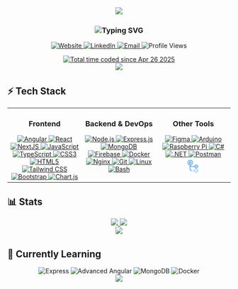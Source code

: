 <div align="center">
  <img src="https://capsule-render.vercel.app/api?type=waving&color=gradient&height=200&section=header&text=Mario%20Kreitz&fontSize=80&fontAlignY=35&animation=fadeIn&fontColor=ffffff" />
</div>

<h3 align="center">
  <img src="https://readme-typing-svg.herokuapp.com?font=Fira+Code&size=22&pause=1000&color=36BCF7FF&center=true&vCenter=true&random=false&width=500&lines=Fullstack+Developer;Angular+Enthusiast;JavaScript+%26+TypeScript+Developer" alt="Typing SVG" />
</h3>

<p align="center">
  <a href="https://mario-kreitz.dev/">
    <img src="https://img.shields.io/badge/Website-mario--kreitz.dev-blue?style=flat-square&logo=google-chrome&logoColor=white" alt="Website" />
  </a>
  <a href="https://www.linkedin.com/in/mario-kreitz-70b68b336/">
    <img src="https://img.shields.io/badge/-LinkedIn-0077B5?style=flat-square&logo=linkedin&logoColor=white" alt="LinkedIn" />
  </a>
  <a href="mailto:mario.kreitz@web.de">
    <img src="https://img.shields.io/badge/-Email-D14836?style=flat-square&logo=gmail&logoColor=white" alt="Email" />
  </a>
  <img src="https://komarev.com/ghpvc/?username=mariokreitz&style=flat-square&color=blue" alt="Profile Views" />
</p>

<div align="center">
<a href="https://wakatime.com/@c7f2fb60-5698-42ea-a123-ffd39c03fdbc"><img src="https://wakatime.com/badge/user/c7f2fb60-5698-42ea-a123-ffd39c03fdbc.svg" alt="Total time coded since Apr 26 2025" /></a>
</div>

<div align="center">
  <a href="https://github.com/anuraghazra/github-readme-stats">
    <img src="https://github-readme-stats.vercel.app/api/wakatime?username=marioisthaltso&bg_color=00000000&title_color=58a6ff&text_color=adbac7&icon_color=58a6ff&hide_border=true&layout=compact" />
  </a>
</div>

## ⚡ Tech Stack

<table align="center">
  <tr>
    <td valign="top" width="33%">
      <h3 align="center">Frontend</h3>
      <div align="center">  
        <a href="https://angular.io/" target="_blank">
          <img src="https://profilinator.rishav.dev/skills-assets/angularjs-original.svg" alt="Angular" height="40" />
        </a>  
        <a href="https://reactjs.org/" target="_blank">
          <img src="https://profilinator.rishav.dev/skills-assets/react-original-wordmark.svg" alt="React" height="40" />
        </a>  
        <a href="https://nextjs.org/" target="_blank">
          <img src="https://profilinator.rishav.dev/skills-assets/nextjs.png" alt="NextJS" height="40" />
        </a>  
        <a href="https://www.javascript.com/" target="_blank">
          <img src="https://profilinator.rishav.dev/skills-assets/javascript-original.svg" alt="JavaScript" height="40" />
        </a>  
        <a href="https://www.typescriptlang.org/" target="_blank">
          <img src="https://profilinator.rishav.dev/skills-assets/typescript-original.svg" alt="TypeScript" height="40" />
        </a>  
        <a href="https://www.w3schools.com/css/" target="_blank">
          <img src="https://profilinator.rishav.dev/skills-assets/css3-original-wordmark.svg" alt="CSS3" height="40" />
        </a>  
        <a href="https://en.wikipedia.org/wiki/HTML5" target="_blank">
          <img src="https://profilinator.rishav.dev/skills-assets/html5-original-wordmark.svg" alt="HTML5" height="40" />
        </a>  
        <a href="https://www.tailwindcss.com/" target="_blank">
          <img src="https://profilinator.rishav.dev/skills-assets/tailwindcss.svg" alt="Tailwind CSS" height="40" />
        </a>  
        <a href="https://getbootstrap.com/" target="_blank">
          <img src="https://profilinator.rishav.dev/skills-assets/bootstrap-plain.svg" alt="Bootstrap" height="40" />
        </a>
        <a href="https://www.chartjs.org/" target="_blank">
          <img src="https://profilinator.rishav.dev/skills-assets/logo-title.svg" alt="Chart.js" height="40" />
        </a>
      </div>
    </td>
    <td valign="top" width="33%">
      <h3 align="center">Backend & DevOps</h3>
      <div align="center">  
        <a href="https://nodejs.org/" target="_blank">
          <img src="https://profilinator.rishav.dev/skills-assets/nodejs-original-wordmark.svg" alt="Node.js" height="40" />
        </a>  
        <a href="https://expressjs.com/" target="_blank">
          <img src="https://profilinator.rishav.dev/skills-assets/express-original-wordmark.svg" alt="Express.js" height="40" />
        </a>  
        <a href="https://www.mongodb.com/" target="_blank">
          <img src="https://profilinator.rishav.dev/skills-assets/mongodb-original-wordmark.svg" alt="MongoDB" height="40" />
        </a>  
        <a href="https://firebase.google.com/" target="_blank">
          <img src="https://profilinator.rishav.dev/skills-assets/firebase.png" alt="Firebase" height="40" />
        </a>  
        <a href="https://www.docker.com/" target="_blank">
          <img src="https://profilinator.rishav.dev/skills-assets/docker-original-wordmark.svg" alt="Docker" height="40" />
        </a>  
        <a href="https://www.nginx.com/" target="_blank">
          <img src="https://profilinator.rishav.dev/skills-assets/nginx-original.svg" alt="Nginx" height="40" />
        </a>  
        <a href="https://github.com/" target="_blank">
          <img src="https://profilinator.rishav.dev/skills-assets/git-scm-icon.svg" alt="Git" height="40" />
        </a>  
        <a href="https://www.linux.org/" target="_blank">
          <img src="https://profilinator.rishav.dev/skills-assets/linux-original.svg" alt="Linux" height="40" />
        </a>  
        <a href="https://www.gnu.org/software/bash/" target="_blank">
          <img src="https://profilinator.rishav.dev/skills-assets/gnu_bash-icon.svg" alt="Bash" height="40" />
        </a>
      </div>
    </td>
    <td valign="top" width="33%">
      <h3 align="center">Other Tools</h3>
      <div align="center">  
        <a href="https://www.figma.com/" target="_blank">
          <img src="https://profilinator.rishav.dev/skills-assets/figma-icon.svg" alt="Figma" height="40" />
        </a>  
        <a href="https://www.arduino.cc/" target="_blank">
          <img src="https://profilinator.rishav.dev/skills-assets/arduino.png" alt="Arduino" height="40" />
        </a>  
        <a href="https://www.raspberrypi.org/" target="_blank">
          <img src="https://profilinator.rishav.dev/skills-assets/raspberrypi.png" alt="Raspberry Pi" height="40" />
        </a>  
        <a href="https://docs.microsoft.com/en-us/dotnet/csharp/" target="_blank">
          <img src="https://profilinator.rishav.dev/skills-assets/csharp-original.svg" alt="C#" height="40" />
        </a>  
        <a href="https://dotnet.microsoft.com/download" target="_blank">
          <img src="https://profilinator.rishav.dev/skills-assets/dot-net-original-wordmark.svg" alt=".NET" height="40" />
        </a>  
        <a href="https://www.postman.com/" target="_blank">
          <img src="https://www.vectorlogo.zone/logos/getpostman/getpostman-icon.svg" alt="Postman" height="40" />
        </a>
        <a href="https://github.com/features/actions" target="_blank">
          <img src="https://raw.githubusercontent.com/github/explore/2c7e603b797535e5ad8b4beb575ab3b7354666e1/topics/actions/actions.png" alt="GitHub Actions" height="40" />
        </a>
      </div>
    </td>
  </tr>
</table>

## 📊 Stats

<div align="center">
  <a href="https://github.com/anuraghazra/github-readme-stats">
    <img src="https://github-readme-stats.vercel.app/api?username=mariokreitz&show_icons=true&bg_color=00000000&title_color=58a6ff&text_color=adbac7&icon_color=58a6ff&hide_border=true" height="165" />
  </a>
  <a href="https://github.com/anuraghazra/github-readme-stats">
    <img src="https://github-readme-stats.vercel.app/api/top-langs/?username=mariokreitz&layout=compact&bg_color=00000000&title_color=58a6ff&text_color=adbac7&icon_color=58a6ff&hide_border=true" height="165" />
  </a>
</div>

<div align="center">
  <a href="https://github.com/DenverCoder1/github-readme-streak-stats">
    <img src="https://github-readme-streak-stats.herokuapp.com/?user=mariokreitz&background=00000000&ring=58a6ff&fire=58a6ff&currStreakNum=adbac7&sideNums=adbac7&currStreakLabel=58a6ff&sideLabels=58a6ff&dates=adbac7&hide_border=true" />
  </a>
</div>

## 🌱 Currently Learning

<div align="center">
  <img src="https://img.shields.io/badge/Express-000000?style=for-the-badge&logo=express&logoColor=white" alt="Express" />
  <img src="https://img.shields.io/badge/Advanced_Angular-DD0031?style=for-the-badge&logo=angular&logoColor=white" alt="Advanced Angular" />
  <img src="https://img.shields.io/badge/MongoDB-47A248?style=for-the-badge&logo=mongodb&logoColor=white" alt="MongoDB" />
  <img src="https://img.shields.io/badge/Docker-2496ED?style=for-the-badge&logo=docker&logoColor=white" alt="Docker" />
</div>

<div align="center">
  <img src="https://capsule-render.vercel.app/api?type=waving&color=gradient&height=120&section=footer" />
</div>
